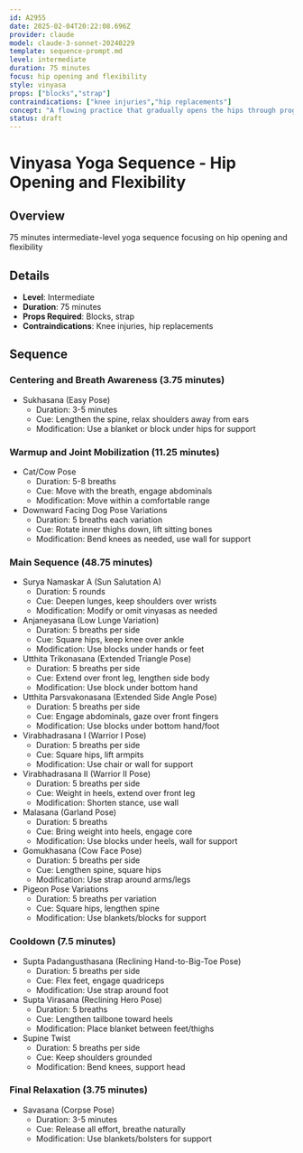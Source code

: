 ```yaml
---
id: A2955
date: 2025-02-04T20:22:08.696Z
provider: claude
model: claude-3-sonnet-20240229
template: sequence-prompt.md
level: intermediate
duration: 75 minutes
focus: hip opening and flexibility
style: vinyasa
props: ["blocks","strap"]
contraindications: ["knee injuries","hip replacements"]
concept: "A flowing practice that gradually opens the hips through progressive poses and movements. The sequence builds heat mindfully while creating space in the hip joints and surrounding muscles, incorporating both dynamic and static stretches to improve flexibility and joint mobility."
status: draft
---
```

# Vinyasa Yoga Sequence - Hip Opening and Flexibility

## Overview

75 minutes intermediate-level yoga sequence focusing on hip opening and flexibility

## Details
- **Level**: Intermediate
- **Duration**: 75 minutes  
- **Props Required**: Blocks, strap
- **Contraindications**: Knee injuries, hip replacements

## Sequence  

### Centering and Breath Awareness (3.75 minutes)
- Sukhasana (Easy Pose)
  - Duration: 3-5 minutes
  - Cue: Lengthen the spine, relax shoulders away from ears
  - Modification: Use a blanket or block under hips for support

### Warmup and Joint Mobilization (11.25 minutes)  
- Cat/Cow Pose
  - Duration: 5-8 breaths
  - Cue: Move with the breath, engage abdominals
  - Modification: Move within a comfortable range
- Downward Facing Dog Pose Variations
  - Duration: 5 breaths each variation  
  - Cue: Rotate inner thighs down, lift sitting bones
  - Modification: Bend knees as needed, use wall for support

### Main Sequence (48.75 minutes)
- Surya Namaskar A (Sun Salutation A)
  - Duration: 5 rounds
  - Cue: Deepen lunges, keep shoulders over wrists
  - Modification: Modify or omit vinyasas as needed  
- Anjaneyasana (Low Lunge Variation)
  - Duration: 5 breaths per side
  - Cue: Square hips, keep knee over ankle
  - Modification: Use blocks under hands or feet
- Utthita Trikonasana (Extended Triangle Pose) 
  - Duration: 5 breaths per side
  - Cue: Extend over front leg, lengthen side body  
  - Modification: Use block under bottom hand
- Utthita Parsvakonasana (Extended Side Angle Pose)
  - Duration: 5 breaths per side 
  - Cue: Engage abdominals, gaze over front fingers
  - Modification: Use blocks under bottom hand/foot
- Virabhadrasana I (Warrior I Pose)
  - Duration: 5 breaths per side
  - Cue: Square hips, lift armpits  
  - Modification: Use chair or wall for support
- Virabhadrasana II (Warrior II Pose)  
  - Duration: 5 breaths per side
  - Cue: Weight in heels, extend over front leg
  - Modification: Shorten stance, use wall  
- Malasana (Garland Pose)
  - Duration: 5 breaths
  - Cue: Bring weight into heels, engage core
  - Modification: Use blocks under heels, wall for support
- Gomukhasana (Cow Face Pose)
  - Duration: 5 breaths per side 
  - Cue: Lengthen spine, square hips
  - Modification: Use strap around arms/legs
- Pigeon Pose Variations 
  - Duration: 5 breaths per variation
  - Cue: Square hips, lengthen spine  
  - Modification: Use blankets/blocks for support

### Cooldown (7.5 minutes)
- Supta Padangusthasana (Reclining Hand-to-Big-Toe Pose)
  - Duration: 5 breaths per side
  - Cue: Flex feet, engage quadriceps  
  - Modification: Use strap around foot
- Supta Virasana (Reclining Hero Pose) 
  - Duration: 5 breaths
  - Cue: Lengthen tailbone toward heels  
  - Modification: Place blanket between feet/thighs
- Supine Twist
  - Duration: 5 breaths per side
  - Cue: Keep shoulders grounded  
  - Modification: Bend knees, support head

### Final Relaxation (3.75 minutes)  
- Savasana (Corpse Pose)
  - Duration: 3-5 minutes
  - Cue: Release all effort, breathe naturally
  - Modification: Use blankets/bolsters for support